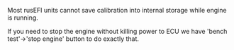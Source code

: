 Most rusEFI units cannot save calibration into internal storage while engine is running.

If you need to stop the engine without killing power to ECU we have 'bench test'->'stop engine' button to do exactly that.
